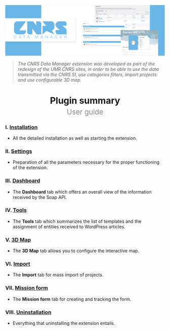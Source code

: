![CNRS Data Manager banner](/documentation/attachments/banner.jpg?raw=true)

> *The CNRS Data Manager extension was developed as part of the redesign of the UMR CNRS sites, in order to be able to use the data transmitted via the CNRS SI, use categories filters, import projects and use configurable 3D map.*

<h1 align="center">Plugin summary<br><span style="font-weight: normal;font-size: 0.8em;opacity: 0.5;">User guide</span></h1>

### I. [Installation](/documentation/EN/02%20-%20Installation.md)
 - All the detailed installation as well as starting the extension.

### II. [Settings](/documentation/EN/03%20-%20Settings.md)
 - Preparation of all the parameters necessary for the proper functioning of the extension.

### III. [Dashboard](/documentation/EN/04%20-%20Dashboard.md)
 - The **Dashboard** tab which offers an overall view of the information received by the Soap API.

### IV. [Tools](/documentation/EN/05%20-%20Tools.md)
 - The **Tools** tab which summarizes the list of templates and the assignment of entities received to WordPress articles.

### V. [3D Map](/documentation/EN/06%20-%203D%20Map.md)
 - The **3D Map** tab allows you to configure the interactive map.

### VI. [Import](/documentation/EN/07%20-%20Import.md)
 - The **Import** tab for mass import of projects.

### VII. [Mission form](/documentation/EN/08%20-%20Mission%20form.md)
 - The **Mission form** tab for creating and tracking the form.

### VIII. [Uninstallation](/documentation/EN/09%20-%20Uninstallation.md)
 - Everything that uninstalling the extension entails.
